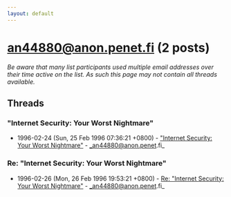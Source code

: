 ```yaml
---
layout: default
---
```


# an44880@anon.penet.fi (2 posts)

_Be aware that many list participants used multiple email addresses over their time active on the list. As such this page may not contain all threads available._

## Threads

### "Internet Security: Your Worst Nightmare"
+ 1996-02-24 (Sun, 25 Feb 1996 07:36:21 +0800) - ["Internet Security: Your Worst Nightmare"](/archive/1996/02/aa4cd24ff16230382a9718aff5123dda3b7bf13b3c15d0a0299c7f4fcce2d498) - _an44880@anon.penet.fi_

### Re: "Internet Security: Your Worst Nightmare"
+ 1996-02-26 (Mon, 26 Feb 1996 19:53:21 +0800) - [Re: "Internet Security: Your Worst Nightmare"](/archive/1996/02/fac347cefc43aae3403aaccde2261003332ca156ade7f444f38f142432d6c499) - _an44880@anon.penet.fi_

